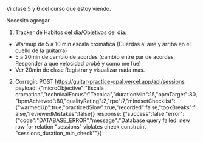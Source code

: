 Vi clase 5 y 6 del curso que estoy viendo.

Necesito agregar
1) Tracker de Habitos del dia/Objetivos del dia:
- Warmup de 5 a 10 min escala cromática (Cuerdas al aire y arriba en el cuello de la guitarra)
- 5 a 20min de cambio de acordes (cambio entre par de acordes. Responder a que velocidad probé y como me fue)
- Ver 20min de clase
Registrar y visualizar nada mas.

2) Corregir:
POST
	https://guitar-practice-opal.vercel.app/api/sessions
payload: {"microObjective":"Escala cromatica","technicalFocus":"Técnica","durationMin":15,"bpmTarget":80,"bpmAchieved":80,"qualityRating":2,"rpe":7,"mindsetChecklist":{"warmedUp":true,"practicedSlow":true,"recorded":false,"tookBreaks":false,"reviewedMistakes":false}}
response: {"success":false,"error":{"code":"DATABASE_ERROR","message":"Database query failed: new row for relation \"sessions\" violates check constraint \"sessions_duration_min_check\""}}